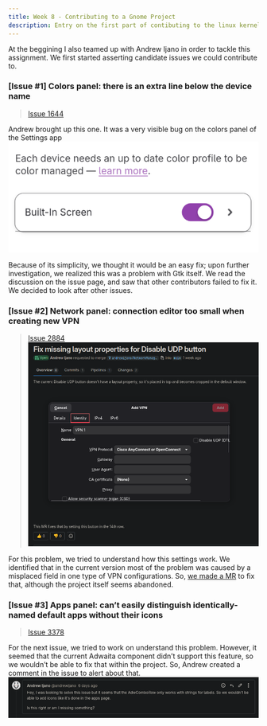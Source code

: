 ```yaml
---
title: Week 8 - Contributing to a Gnome Project
description: Entry on the first part of contibuting to the linux kernel.
---
```


At the beggining I also teamed up with Andrew Ijano in order to tackle this assignment. We first started
asserting candidate issues we could contribute to.

### [Issue #1] Colors panel: there is an extra line below the device name
>[Issue 1644](https://gitlab.gnome.org/GNOME/gnome-control-center/-/issues/1644)

Andrew brought up this one. It was a very visible bug on the colors panel of the Settings app
![bug](images/gnome-color-line.png)

Because of its simplicity, we thought it would be an easy fix; upon further investigation, we realized this was a problem with
Gtk itself. We read the discussion on the issue page, and saw that other contributors failed to fix it. We decided to look after other issues.

### [Issue #2] Network panel: connection editor too small when creating new VPN
>[Issue 2884](https://gitlab.gnome.org/GNOME/gnome-control-center/-/issues/2884)
![bug](images/gnome-network-mr.png)

For this problem, we tried to understand how this settings work. We identified that in the current version most of the problem was caused by a misplaced field in one type of VPN configurations. So, [we made a MR](https://gitlab.gnome.org/GNOME/NetworkManager-openconnect/-/merge_requests/76) to fix that, although the project itself seems abandoned.

### [Issue #3] Apps panel: can’t easily distinguish identically-named default apps without their icons
>[Issue 3378](https://gitlab.gnome.org/GNOME/gnome-control-center/-/issues/3378)

For the next issue, we tried to work on understand this problem. However, it seemed that the current Adwaita component didn’t support this feature, so we wouldn’t be able to fix that within the project. So, Andrew created a comment in the issue to alert about that.
![bug](images/gnome-apps-comment.png)

